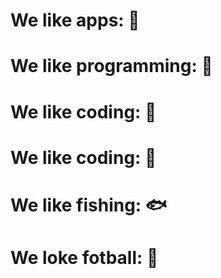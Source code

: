 # We like apps: 🤖
# We like programming: 🥇 
# We like coding: 🥈 
# We like coding: 🥈
# We like fishing: 🐟
# We loke fotball: 🏈
